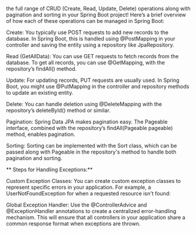  the full range of CRUD (Create, Read, Update, Delete) operations along with pagination and sorting in your Spring Boot project! Here’s a brief overview of how each of these operations can be managed in Spring Boot:

Create: You typically use POST requests to add new records to the database. In Spring Boot, this is handled using @PostMapping in your controller and saving the entity using a repository like JpaRepository.

Read (GetAllData): You can use GET requests to fetch records from the database. To get all records, you can use @GetMapping, with the repository’s findAll() method.

Update: For updating records, PUT requests are usually used. In Spring Boot, you might use @PutMapping in the controller and repository methods to update an existing entity.

Delete: You can handle deletion using @DeleteMapping with the repository’s deleteById() method or similar.

Pagination: Spring Data JPA makes pagination easy. The Pageable interface, combined with the repository’s findAll(Pageable pageable) method, enables pagination.

Sorting: Sorting can be implemented with the Sort class, which can be passed along with Pageable in the repository's method to handle both pagination and sorting.


   **   Steps for Handling Exceptions:**
      
Custom Exception Classes: You can create custom exception classes to represent specific errors in your application. For example, a UserNotFoundException for when a requested resource isn't found:

Global Exception Handler: Use the @ControllerAdvice and @ExceptionHandler annotations to create a centralized error-handling mechanism. This will ensure that all controllers 
in your application share a common response format when exceptions are thrown.
